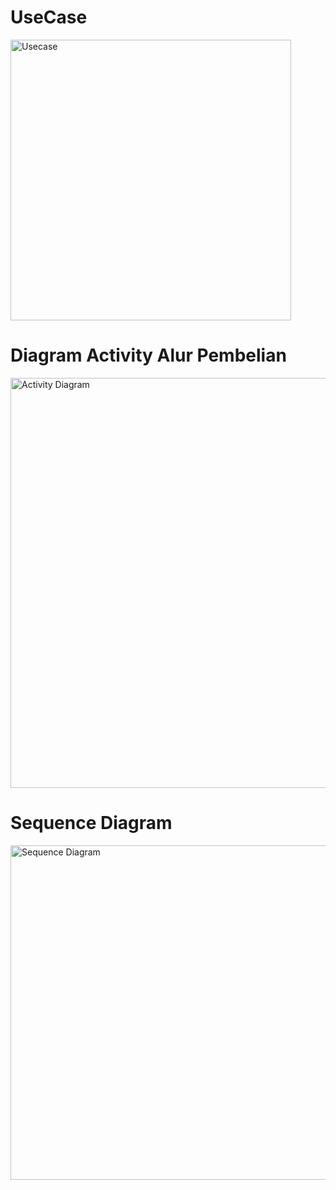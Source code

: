 # UseCase
<img width="449" alt="Usecase" src="https://github.com/DimasF3009/UseCase/assets/115356128/a3f5ac1d-2814-47b6-9e35-1338878f1213">

# Diagram Activity Alur Pembelian
<img width="656" alt="Activity Diagram" src="https://github.com/DimasF3009/UseCase/assets/115356128/a158da17-6cc1-4eef-b9e1-456017f1d5ee">

# Sequence Diagram
<img width="535" alt="Sequence Diagram" src="https://github.com/DimasF3009/UseCase/assets/115356128/3b9986d4-aebb-4a13-be9c-deb3c53331ba">

